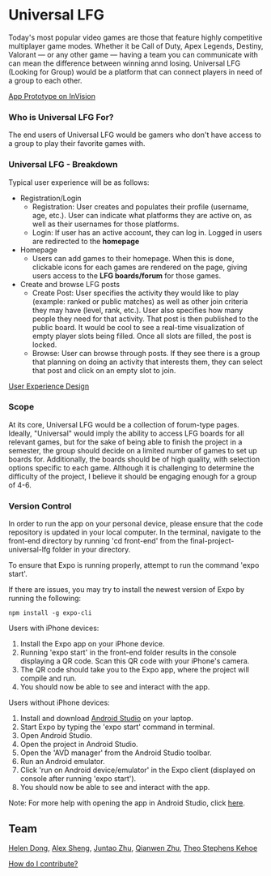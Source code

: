 # Universal LFG
Today's most popular video games are those that feature highly competitive multiplayer game modes. Whether it be Call of Duty, Apex Legends, Destiny, Valorant — or any other game — having a team you can communicate with can mean the difference between winning annd losing. 
Universal LFG (Looking for Group) would be a platform that can connect players in need of a group to each other. 

[App Prototype on InVision](https://juntaozhu991694.invisionapp.com/console/share/YQJTRS4PNZ9)

### Who is Universal LFG For?
The end users of Universal LFG would be gamers who don't have access to a group to play their favorite games with. 

### Universal LFG - Breakdown
Typical user experience will be as follows:
* Registration/Login
    * Registration: User creates and populates their profile (username, age, etc.). User can indicate what platforms they are active on, as well as their usernames for those platforms.  
    * Login: If user has an active account, they can log in. Logged in users are redirected to the **homepage**
* Homepage 
    * Users can add games to their homepage. When this is done, clickable icons for each games are rendered on the page, giving users access to the **LFG boards/forum** for those games. 
* Create and browse LFG posts
    * Create Post:  User specifies the activity they would like to play (example: ranked or public matches) as well as other join criteria they may have (level, rank, etc.). User also specifies how many people they need for that activity. That post is then published to the public board. It would be cool to see a real-time visualization of empty player slots being filled. Once all slots are filled, the post is locked. 
    * Browse: User can browse through posts. If they see there is a group that planning on doing an activity that interests them, they can select that post and click on an empty slot to join.

[User Experience Design](https://github.com/software-assignments-spring2022/final-project-universal-lfg/blob/master/UX-DESIGN.md)
  
### Scope
At its core, Universal LFG would be a collection of forum-type pages. Ideally, "Universal" would imply the ability to access LFG boards for all relevant games, but for the sake of being able to finish the project in a semester, the group should decide on a limited number of games to set up boards for. Additionally, the boards should be of high quality, with selection options specific to each game. Although it is challenging to determine the difficulty of the project, I believe it should be engaging enough for a group of 4-6. 

### Version Control

In order to run the app on your personal device, please ensure that the code repository is updated in your local computer. In the terminal, navigate to the front-end directory by running 'cd front-end' from the final-project-universal-lfg folder in your directory.

To ensure that Expo is running properly, attempt to run the command 'expo start'.

If there are issues, you may try to install the newest version of Expo by running the following:

```
npm install -g expo-cli
```

Users with iPhone devices:
1. Install the Expo app on your iPhone device.
2. Running 'expo start' in the front-end folder results in the console displaying a QR code. Scan this QR code with your iPhone's camera.
3. The QR code should take you to the Expo app, where the project will compile and run. 
4. You should now be able to see and interact with the app.

Users without iPhone devices:
1. Install and download [Android Studio](https://developer.android.com/studio) on your laptop.
2. Start Expo by typing the 'expo start' command in terminal.
3. Open Android Studio.
4. Open the project in Android Studio.
5. Open the 'AVD manager' from the Android Studio toolbar.
6. Run an Android emulator.
7. Click 'run on Android device/emulator' in the Expo client (displayed on console after running 'expo start').
8. You should now be able to see and interact with the app.

Note: For more help with opening the app in Android Studio, click [here](https://www.brainstormcreative.co.uk/react-native-expo/how-to-run-an-expo-app-on-an-android-emulator/).

## Team

[Helen Dong](https://github.com/helenyxd),
[Alex Sheng](https://github.com/ash3n),
[Juntao Zhu](https://github.com/juntaoZhu1),
[Qianwen Zhu](https://github.com/Serina7456),
[Theo Stephens Kehoe](https://github.com/tstephen22)

[How do I contribute?](https://github.com/software-assignments-spring2022/final-project-universal-lfg/blob/master/CONTRIBUTING.md)
